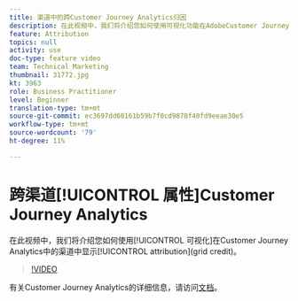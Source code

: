 ```yaml
---
title: 渠道中的跨Customer Journey Analytics归因
description: 在此视频中，我们将介绍您如何使用可视化功能在AdobeCustomer Journey Analytics中显示不同渠道的归因（归因）。
feature: Attribution
topics: null
activity: use
doc-type: feature video
team: Technical Marketing
thumbnail: 31772.jpg
kt: 3963
role: Business Practitioner
level: Beginner
translation-type: tm+mt
source-git-commit: ec3697dd60161b59b7f0cd9878f40fd9eeae30e5
workflow-type: tm+mt
source-wordcount: '79'
ht-degree: 11%

---
```



# 跨渠道[!UICONTROL 属性]Customer Journey Analytics

在此视频中，我们将介绍您如何使用[!UICONTROL 可视化]在Customer Journey Analytics中的渠道中显示[!UICONTROL attribution](grid credit)。

>[!VIDEO](https://video.tv.adobe.com/v/31772/?quality=12)

有关Customer Journey Analytics的详细信息，请访问[文档](https://docs.adobe.com/content/help/zh-Hans/analytics-platform/using/cja-landing.html)。

